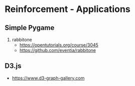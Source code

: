 # Reinforcement - Applications

## Simple Pygame

1. rabbitone
    - https://opentutorials.org/course/3045
    - https://github.com/eventia/rabbitone


## D3.js

- https://www.d3-graph-gallery.com
